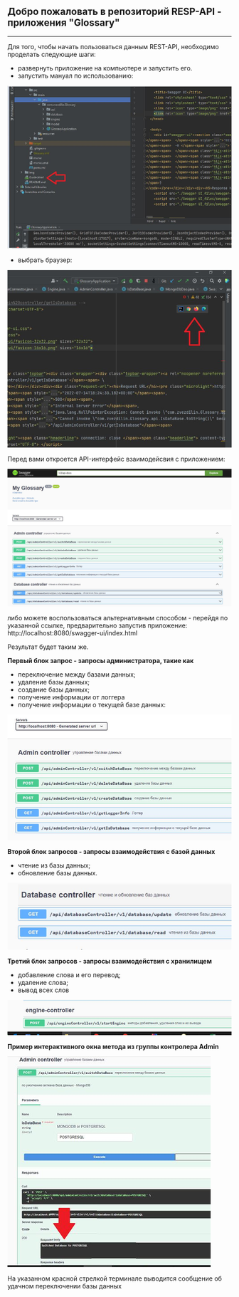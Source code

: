 ## Добро пожаловать в репозиторий RESP-API - приложения "Glossary"

***
Для того, чтобы начать пользоваться данным REST-API, необходимо проделать следующие шаги:
+  развернуть приложение на компьютере и запустить его.
+ запустить мануал по использованию:

![guide](img/2.guide.JPG)
+ выбрать браузер:

![запуск](img/3.%20browser.JPG)

Перед вами откроется API-интерфейс взаимодейсвия с приложением:

![запуск](img/1.%20interface.JPG)

либо можете воспользоваться альтернативным способом - перейдя по указанной ссылке, предварительно запустив приложение:
http://localhost:8080/swagger-ui/index.html

Результат будет таким же.

**Первый блок запрос - запросы администратора, такие как**
- переключение между базами данных;
- удаление базы данных;
- создание базы данных;
- получение информации от логгера
- получение информации о текущей базе данных:

![](img/4_admin.JPG)

**Второй блок запросов - запросы взаимодействия с базой данных**
- чтение из базы данных;
- обновление базы данных.

![](img//5_datatbase.JPG)

**Третий блок запросов - запросы взаимодействия с хранилищем**
- добавление слова и его перевод;
- удаление слова;
- вывод всех слов

![](img/6_engine.JPG)

**Пример интерактивного окна метода из группы контролера Admin**

![](img/7_example.JPG)

На указанном красной стрелкой терминале выводится сообщение об удачном переключении базы данных